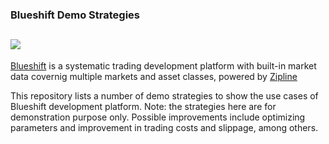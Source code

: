 ### Blueshift Demo Strategies

[<img src="https://quantra-blueshift.quantinsti.com/static/img/landing/blueshift-logo.png">](https://quantra-blueshift.quantinsti.com/)
----
[Blueshift](https://quantra-blueshift.quantinsti.com/) is a systematic trading development platform with built-in market data covernig multiple markets and asset classes, powered by [Zipline](http://www.zipline.io/)

This repository lists a number of demo strategies to show the use cases of Blueshift development platform. Note: the strategies here are for demonstration purpose only. Possible improvements include optimizing parameters and improvement in trading costs and slippage, among others.
